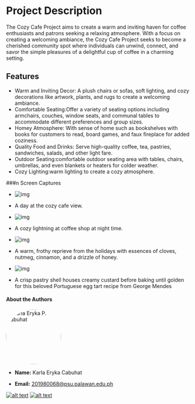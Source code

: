 # Project Description

The Cozy Cafe Project aims to create a warm and inviting haven for coffee enthusiasts and patrons seeking a relaxing atmosphere. 
With a focus on creating a welcoming ambiance, the Cozy Cafe Project seeks to become a cherished community spot where individuals 
can unwind, connect, and savor the simple pleasures of a delightful cup of coffee in a charming setting.

## Features   
- Warm and Inviting Decor: A plush chairs or sofas, soft lighting, and cozy decorations like artwork, plants, and rugs to create a welcoming ambiance.
- Comfortable Seating:Offer a variety of seating options including armchairs, couches, window seats, and communal tables to accommodate different preferences and group sizes.
- Homey Atmosphere: With sense of home such as bookshelves with books for customers to read, board games, and faux fireplace for added coziness.
- Quality Food and Drinks: Serve high-quality coffee, tea, pastries, sandwiches, salads, and other light fare.
- Outdoor Seating:comfortable outdoor seating area with tables, chairs, umbrellas, and even blankets or heaters for colder weather.
- Cozy Lighting:warm lighting to create a cozy atmosphere. 

###n Screen Captures
- ![img](https://i.pinimg.com/564x/05/b9/04/05b904ab193c53e9e001703ac0e8e423.jpg)
- A day at the cozy cafe view.

- ![img](https://i.pinimg.com/564x/5e/02/70/5e02708094410933dd5998d8e1310abe.jpg)
- A cozy lightning at coffee shop at night time.

- ![img](https://i.pinimg.com/564x/21/ea/a1/21eaa1b9c6573c3147d4f721cab61a2c.jpg)
- A warm, frothy reprieve from the holidays with essences of cloves, nutmeg, cinnamon, and a drizzle of honey.

- ![img](https://i.pinimg.com/564x/a7/35/16/a73516175071afb3b0ef7627af7d6f6d.jpg)
- A crisp pastry shell houses creamy custard before baking until golden for this beloved Portuguese egg tart recipe from George Mendes
  
#### About the Authors

<img src="https://avatars.githubusercontent.com/u/132076876?v=4" alt="Karla Eryka P. Cabuhat" width="150" style="border-radius: 50%">

- **Name:**  Karla Eryka Cabuhat

- **Email:** 201980068@psu.palawan.edu.ph

[![alt text][1.1]][1]
[![alt text][2.1]][2]

[1.1]:https://github.com/gauravghongde/social-icons/blob/master/PNG/Color/Facebook.png?raw=true
[2.1]: https://github.com/gauravghongde/social-icons/blob/master/PNG/Color/Github.png?raw=true
[1]: https://www.facebook.com/angelkarla.cabuhat
[2]: https://github.com/karlacabuhat

